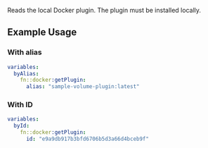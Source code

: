 Reads the local Docker plugin. The plugin must be installed locally.

## Example Usage

### With alias
<!--Start PulumiCodeChooser -->
```yaml
variables:
  byAlias:
    fn::docker:getPlugin:
      alias: "sample-volume-plugin:latest"
```
<!--End PulumiCodeChooser -->

### With ID
<!--Start PulumiCodeChooser -->
```yaml
variables:
  byId:
    fn::docker:getPlugin:
      id: "e9a9db917b3bfd6706b5d3a66d4bceb9f"
```
<!--End PulumiCodeChooser -->
